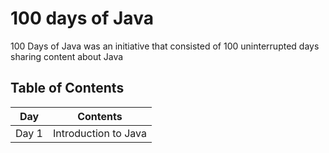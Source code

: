 # 100 days of Java
 100 Days of Java was an initiative that consisted of 100 uninterrupted days sharing content about Java

## Table of Contents
| Day | Contents |
|  ----  | ----  |
| Day 1 | Introduction to Java |
